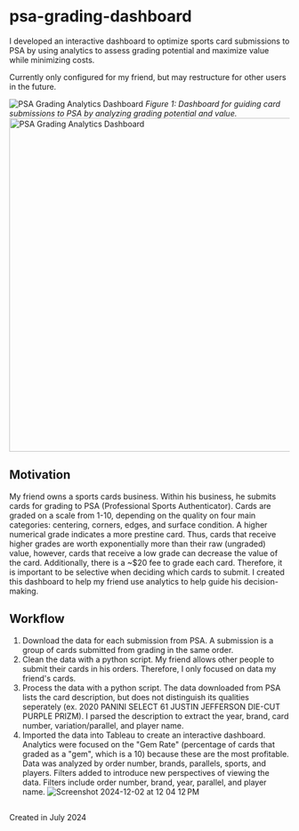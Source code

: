 # psa-grading-dashboard

I developed an interactive dashboard to optimize sports card submissions to PSA by using analytics to assess grading potential and maximize value while minimizing costs.

Currently only configured for my friend, but may restructure for other users in the future.

![PSA Grading Analytics Dashboard](https://github.com/user-attachments/assets/bae9965d-ddf1-421a-8230-8cf000d5bd24)
*Figure 1: Dashboard for guiding card submissions to PSA by analyzing grading potential and value.*
<img src="https://github.com/user-attachments/assets/bae9965d-ddf1-421a-8230-8cf000d5bd24" alt="PSA Grading Analytics Dashboard" width="600">



## Motivation

My friend owns a sports cards business. Within his business, he submits cards for grading to PSA (Professional Sports Authenticator). Cards are graded on a scale from 1-10, depending on the quality on four main categories: centering, corners, edges, and surface condition. A higher numerical grade indicates a more prestine card. Thus, cards that receive higher grades are worth exponentially more than their raw (ungraded) value, however, cards that receive a low grade can decrease the value of the card. Additionally, there is a ~$20 fee to grade each card. Therefore, it is important to be selective when deciding which cards to submit. I created this dashboard to help my friend use analytics to help guide his decision-making.

## Workflow
1. Download the data for each submission from PSA. A submission is a group of cards submitted from grading in the same order.
2. Clean the data with a python script. My friend allows other people to submit their cards in his orders. Therefore, I only focused on data my friend's cards.
3. Process the data with a python script. The data downloaded from PSA lists the card description, but does not distinguish its qualities seperately (ex. 2020 PANINI SELECT 61 JUSTIN JEFFERSON DIE-CUT PURPLE PRIZM). I parsed the description to extract the year, brand, card number, variation/parallel, and player name.
4. Imported the data into Tableau to create an interactive dashboard. Analytics were focused on the "Gem Rate" (percentage of cards that graded as a "gem", which is a 10) because these are the most profitable. Data was analyzed by order number, brands, parallels, sports, and players. Filters added to introduce new perspectives of viewing the data. Filters include order number, brand, year, parallel, and player name.
![Screenshot 2024-12-02 at 12 04 12 PM](https://github.com/user-attachments/assets/bf12df75-ace4-46bb-aee1-7f54522a53a4)

## 

Created in July 2024
